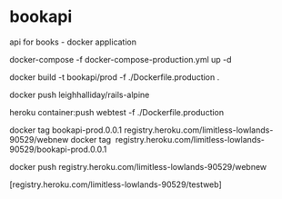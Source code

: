 # bookapi
api for books - docker application

docker-compose -f docker-compose-production.yml up -d

docker build -t bookapi/prod -f ./Dockerfile.production .

docker push leighhalliday/rails-alpine

 heroku container:push webtest -f ./Dockerfile.production


docker tag bookapi-prod.0.0.1 registry.heroku.com/limitless-lowlands-90529/webnew
docker tag <image> registry.heroku.com/limitless-lowlands-90529/bookapi-prod.0.0.1

docker push registry.heroku.com/limitless-lowlands-90529/webnew


[registry.heroku.com/limitless-lowlands-90529/testweb]
